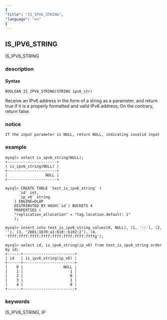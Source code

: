 ```yaml
---
{
"title": "IS_IPV6_STRING",
"language": "en"
}
---
```


<!-- 
Licensed to the Apache Software Foundation (ASF) under one
or more contributor license agreements.  See the NOTICE file
distributed with this work for additional information
regarding copyright ownership.  The ASF licenses this file
to you under the Apache License, Version 2.0 (the
"License"); you may not use this file except in compliance
with the License.  You may obtain a copy of the License at
  http://www.apache.org/licenses/LICENSE-2.0
Unless required by applicable law or agreed to in writing,
software distributed under the License is distributed on an
"AS IS" BASIS, WITHOUT WARRANTIES OR CONDITIONS OF ANY
KIND, either express or implied.  See the License for the
specific language governing permissions and limitations
under the License.
-->

## IS_IPV6_STRING

<version since="dev">

IS_IPV6_STRING

</version>

### description

#### Syntax

`BOOLEAN IS_IPV6_STRING(STRING ipv6_str)`

Receive an IPv6 address in the form of a string as a parameter, and return true if it is a properly formatted and valid IPv6 address; On the contrary, return false.

### notice

`If the input parameter is NULL, return NULL, indicating invalid input`

### example

```
mysql> select is_ipv6_string(NULL);
+----------------------+
| is_ipv6_string(NULL) |
+----------------------+
|                 NULL |
+----------------------+

mysql> CREATE TABLE `test_is_ipv6_string` (
      `id` int,
      `ip_v6` string
    ) ENGINE=OLAP
    DISTRIBUTED BY HASH(`id`) BUCKETS 4
    PROPERTIES (
    "replication_allocation" = "tag.location.default: 1"
    );
    
mysql> insert into test_is_ipv6_string values(0, NULL), (1, '::'), (2, ''), (3, '2001:1b70:a1:610::b102:2'), (4, 'ffff:ffff:ffff:ffff:ffff:ffff:ffff:ffffg');

mysql> select id, is_ipv6_string(ip_v6) from test_is_ipv6_string order by id;
+------+-----------------------+
| id   | is_ipv6_string(ip_v6) |
+------+-----------------------+
|    0 |                  NULL |
|    1 |                     1 |
|    2 |                     0 |
|    3 |                     1 |
|    4 |                     0 |
+------+-----------------------+
```

### keywords

IS_IPV6_STRING, IP
